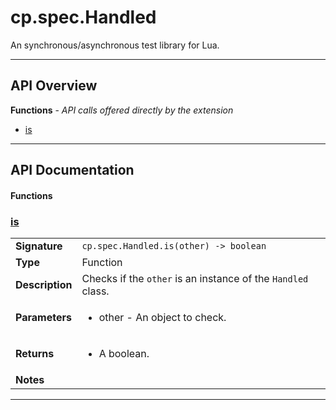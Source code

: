 # cp.spec.Handled

An synchronous/asynchronous test library for Lua.

---

## API Overview
**Functions** - _API calls offered directly by the extension_
 * [is](#is)


---

## API Documentation

#### Functions


### [is](#is)

|                                             |                                                                                     |
| --------------------------------------------|-------------------------------------------------------------------------------------|
| **Signature**                               | `cp.spec.Handled.is(other) -> boolean`                                                                    |
| **Type**                                    | Function                                                                     |
| **Description**                             | Checks if the `other` is an instance of the `Handled` class.                                                                     |
| **Parameters**                              | <ul><li>other - An object to check.</li></ul> |
| **Returns**                                 | <ul><li>A boolean.</li></ul>          |
| **Notes**                                   | <ul></ul> |

---

